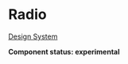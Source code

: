 # Radio

[Design System](https://designsystem.amsterdam.nl/7awj1hc9f/p/93c181-radio-button)

**Component status: experimental**
